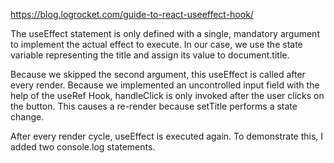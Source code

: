 https://blog.logrocket.com/guide-to-react-useeffect-hook/

The useEffect statement is only defined with a single, mandatory argument to implement the actual effect to execute. In our case, we use the state variable representing the title and assign its value to document.title.

Because we skipped the second argument, this useEffect is called after every render. Because we implemented an uncontrolled input field with the help of the useRef Hook, handleClick is only invoked after the user clicks on the button. This causes a re-render because setTitle performs a state change.

After every render cycle, useEffect is executed again. To demonstrate this, I added two console.log statements.
